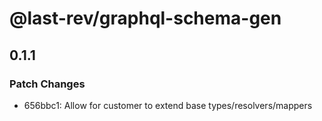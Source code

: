 # @last-rev/graphql-schema-gen

## 0.1.1

### Patch Changes

- 656bbc1: Allow for customer to extend base types/resolvers/mappers
